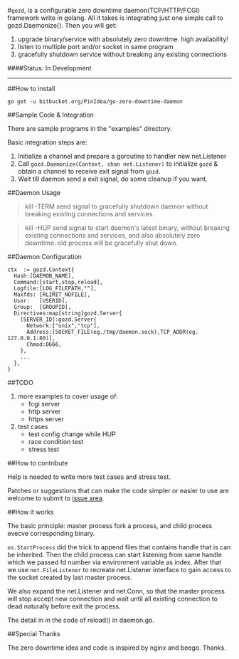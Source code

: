 #`gozd`, is a configurable zero downtime daemon(TCP/HTTP/FCGI) framework write in golang. All it takes is integrating just one simple call to gozd.Daemonize(). Then you will get:

1. upgrade binary/service with absolutely zero downtime. high availability!
2. listen to multiple port and/or socket in same program
3. gracefully shutdown service without breaking any existing connections

####Status: In Development

* * *

##How to install

    go get -u bitbucket.org/PinIdea/go-zero-downtime-daemon

##Sample Code & Integration

There are sample programs in the "examples" directory.

Basic integration steps are:

1. Initialize a channel and prepare a goroutine to handler new net.Listener 
2. Call `gozd.Daemonize(Context, chan net.Listener)` to initialize `gozd` & obtain a channel to receive exit signal from `gozd`.
3. Wait till daemon send a exit signal, do some cleanup if you want.

##Daemon Usage

> kill -TERM <pid>  send signal to gracefully shutdown daemon without breaking existing connections and services.

> kill -HUP <pid>  send signal to start daemon's latest binary, without breaking existing connections and services, and also absolutely zero downtime. old process will be gracefully shut down.

##Daemon Configuration

    ctx  := gozd.Context{
      Hash:[DAEMON_NAME],
      Command:[start,stop,reload],
      Logfile:[LOG_FILEPATH,""], 
      Maxfds: [RLIMIT_NOFILE],
      User:   [USERID],
      Group:  [GROUPID],
      Directives:map[string]gozd.Server{
        [SERVER_ID]:gozd.Server{
          Network:["unix","tcp"],
          Address:[SOCKET_FILE(eg./tmp/daemon.sock),TCP_ADDR(eg. 127.0.0.1:80)],
          Chmod:0666,
        },
        ...
      },
    }
  
##TODO

1. more examples to cover usage of:
    + fcgi server
    + http server
    + https server
2. test cases
    + test config change while HUP
    + race condition test
    + stress test

##How to contribute

Help is needed to write more test cases and stress test.

Patches or suggestions that can make the code simpler or easier to use are welcome to submit to [issue area](https://bitbucket.org/PinIdea/go-zero-downtime-daemon/issues?status=new&status=open).

##How it works

The basic principle: master process fork a process, and child process evecve corresponding binary. 

`os.StartProcess` did the trick to append files that contains handle that is can be inherited. Then the child process can start listening from same handle which we passed fd number via environment variable as index. After that we use `net.FileListener` to recreate net.Listener interface to gain access to the socket created by last master process.

We also expand the net.Listener and net.Conn, so that the master process will stop accept new connection and wait until all existing connection to dead naturally before exit the process. 

The detail in in the code of reload() in daemon.go. 

##Special Thanks

The zero downtime idea and code is inspired by nginx and beego. Thanks.

